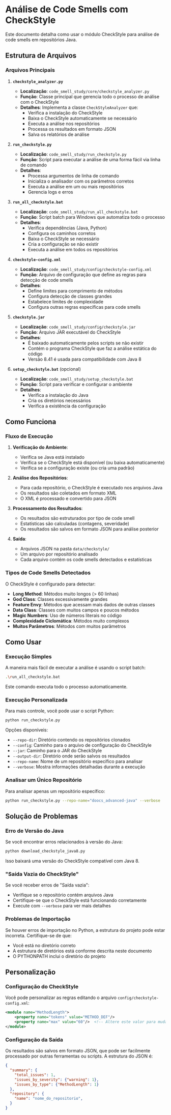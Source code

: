 # Análise de Code Smells com CheckStyle

Este documento detalha como usar o módulo CheckStyle para análise de code smells em repositórios Java.

## Estrutura de Arquivos

### Arquivos Principais

1. **`checkstyle_analyzer.py`**
   - **Localização**: `code_smell_study/core/checkstyle_analyzer.py`
   - **Função**: Classe principal que gerencia todo o processo de análise com o CheckStyle
   - **Detalhes**: Implementa a classe `CheckStyleAnalyzer` que:
     - Verifica a instalação do CheckStyle
     - Baixa o CheckStyle automaticamente se necessário
     - Executa a análise nos repositórios
     - Processa os resultados em formato JSON
     - Salva os relatórios de análise

2. **`run_checkstyle.py`**
   - **Localização**: `code_smell_study/run_checkstyle.py`
   - **Função**: Script para executar a análise de uma forma fácil via linha de comando
   - **Detalhes**:
     - Processa argumentos de linha de comando
     - Inicializa o analisador com os parâmetros corretos
     - Executa a análise em um ou mais repositórios
     - Gerencia logs e erros

3. **`run_all_checkstyle.bat`**
   - **Localização**: `code_smell_study/run_all_checkstyle.bat`
   - **Função**: Script batch para Windows que automatiza todo o processo
   - **Detalhes**:
     - Verifica dependências (Java, Python)
     - Configura os caminhos corretos
     - Baixa o CheckStyle se necessário
     - Cria a configuração se não existir
     - Executa a análise em todos os repositórios

5. **`checkstyle-config.xml`**
   - **Localização**: `code_smell_study/config/checkstyle-config.xml`
   - **Função**: Arquivo de configuração que define as regras para detecção de code smells
   - **Detalhes**:
     - Define limites para comprimento de métodos
     - Configura detecção de classes grandes
     - Estabelece limites de complexidade
     - Configura outras regras específicas para code smells

6. **`checkstyle.jar`**
   - **Localização**: `code_smell_study/config/checkstyle.jar`
   - **Função**: Arquivo JAR executável do CheckStyle
   - **Detalhes**:
     - É baixado automaticamente pelos scripts se não existir
     - Contém o programa CheckStyle que faz a análise estática do código
     - Versão 8.41 é usada para compatibilidade com Java 8

7. **`setup_checkstyle.bat`** (opcional)
   - **Localização**: `code_smell_study/setup_checkstyle.bat`
   - **Função**: Script para verificar e configurar o ambiente
   - **Detalhes**:
     - Verifica a instalação do Java
     - Cria os diretórios necessários
     - Verifica a existência da configuração

## Como Funciona

### Fluxo de Execução

1. **Verificação do Ambiente**:
   - Verifica se Java está instalado
   - Verifica se o CheckStyle está disponível (ou baixa automaticamente)
   - Verifica se a configuração existe (ou cria uma padrão)

2. **Análise dos Repositórios**:
   - Para cada repositório, o CheckStyle é executado nos arquivos Java
   - Os resultados são coletados em formato XML
   - O XML é processado e convertido para JSON

3. **Processamento dos Resultados**:
   - Os resultados são estruturados por tipo de code smell
   - Estatísticas são calculadas (contagens, severidade)
   - Os resultados são salvos em formato JSON para análise posterior

4. **Saída**:
   - Arquivos JSON na pasta `data/checkstyle/`
   - Um arquivo por repositório analisado
   - Cada arquivo contém os code smells detectados e estatísticas

### Tipos de Code Smells Detectados

O CheckStyle é configurado para detectar:

- **Long Method**: Métodos muito longos (> 60 linhas)
- **God Class**: Classes excessivamente grandes
- **Feature Envy**: Métodos que acessam mais dados de outras classes
- **Data Class**: Classes com muitos campos e poucos métodos
- **Magic Numbers**: Uso de números literais no código
- **Complexidade Ciclomática**: Métodos muito complexos
- **Muitos Parâmetros**: Métodos com muitos parâmetros

## Como Usar

### Execução Simples

A maneira mais fácil de executar a análise é usando o script batch:

```bash
.\run_all_checkstyle.bat
```

Este comando executa todo o processo automaticamente.

### Execução Personalizada

Para mais controle, você pode usar o script Python:

```bash
python run_checkstyle.py 
```

Opções disponíveis:
- `--repo-dir`: Diretório contendo os repositórios clonados
- `--config`: Caminho para o arquivo de configuração do CheckStyle
- `--jar`: Caminho para o JAR do CheckStyle
- `--output-dir`: Diretório onde serão salvos os resultados
- `--repo-name`: Nome de um repositório específico para analisar
- `--verbose`: Mostra informações detalhadas durante a execução

### Analisar um Único Repositório

Para analisar apenas um repositório específico:

```bash
python run_checkstyle.py --repo-name="doocs_advanced-java" --verbose
```

## Solução de Problemas

### Erro de Versão do Java

Se você encontrar erros relacionados à versão do Java:

```bash
python download_checkstyle_java8.py
```

Isso baixará uma versão do CheckStyle compatível com Java 8.

### "Saída Vazia do CheckStyle"

Se você receber erros de "Saída vazia":
- Verifique se o repositório contém arquivos Java
- Certifique-se que o CheckStyle está funcionando corretamente
- Execute com `--verbose` para ver mais detalhes

### Problemas de Importação

Se houver erros de importação no Python, a estrutura do projeto pode estar incorreta. Certifique-se de que:
- Você está no diretório correto
- A estrutura de diretórios está conforme descrita neste documento
- O PYTHONPATH inclui o diretório do projeto

## Personalização

### Configuração do CheckStyle

Você pode personalizar as regras editando o arquivo `config/checkstyle-config.xml`:

```xml
<module name="MethodLength">
    <property name="tokens" value="METHOD_DEF"/>
    <property name="max" value="60"/>  <!-- Altere este valor para mudar o limite -->
</module>
```

### Configuração da Saída

Os resultados são salvos em formato JSON, que pode ser facilmente processado por outras ferramentas ou scripts. A estrutura do JSON é:

```json
{
  "summary": {
    "total_issues": 1,
    "issues_by_severity": {"warning": 1},
    "issues_by_type": {"MethodLength": 1}
  },
  "repository": {
    "name": "nome_do_repositorio",
  }
}
```
